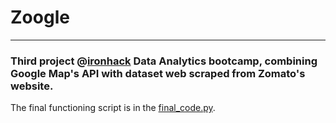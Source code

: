# Zoogle
-------
### Third project @[ironhack](https://www.ironhack.com/en) Data Analytics bootcamp, combining Google Map's API with dataset web scraped from Zomato's website.

The final functioning script is in the [final_code.py](https://github.com/gladysmawarni/zoogle/blob/main/final_code.py).

